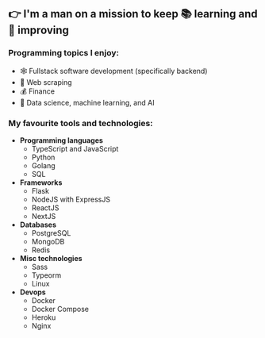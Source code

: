 ## 👉 I'm a man on a mission to keep 📚 learning and 🦾 improving

### Programming topics I enjoy:
 - 🕸️ Fullstack software development (specifically backend)
 - 🤖 Web scraping
 - 💰 Finance
 - 🧠 Data science, machine learning, and AI

### My favourite tools and technologies:
 - **Programming languages**
   - TypeScript and JavaScript
   - Python
   - Golang
   - SQL
 - **Frameworks**
   - Flask
   - NodeJS with ExpressJS
   - ReactJS
   - NextJS
 - **Databases**
   - PostgreSQL
   - MongoDB
   - Redis
 - **Misc technologies**
   - Sass
   - Typeorm
   - Linux
 - **Devops**
   - Docker
   - Docker Compose
   - Heroku
   - Nginx
